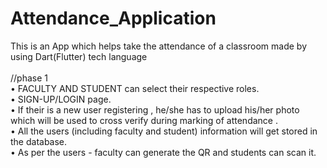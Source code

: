 # Attendance_Application
This is an App which helps take the attendance of a classroom made by using Dart(Flutter) tech language<br>
<br>
//phase 1<br>
• FACULTY AND STUDENT can select their respective roles.<br>
• SIGN-UP/LOGIN page.<br>
• If their is a new user registering , he/she has to upload his/her photo which will be used to cross verify during marking of attendance .<br>
• All the users (including faculty and student) information will get stored in the database.<br>
• As per the users - faculty can generate the QR and students can scan it.
